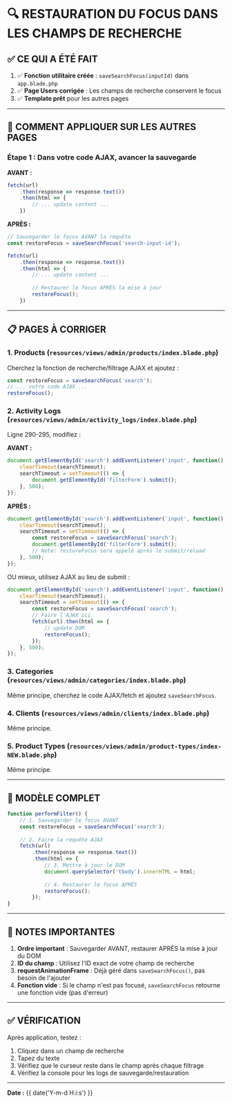 # 🔍 RESTAURATION DU FOCUS DANS LES CHAMPS DE RECHERCHE

## ✅ CE QUI A ÉTÉ FAIT

1. ✅ **Fonction utilitaire créée** : `saveSearchFocus(inputId)` dans `app.blade.php`
2. ✅ **Page Users corrigée** : Les champs de recherche conservent le focus
3. ✅ **Template prêt** pour les autres pages

---

## 🚀 COMMENT APPLIQUER SUR LES AUTRES PAGES

### Étape 1 : Dans votre code AJAX, avancer la sauvegarde

**AVANT :**
```javascript
fetch(url)
    .then(response => response.text())
    .then(html => {
        // ... update content ...
    })
```

**APRÈS :**
```javascript
// Sauvegarder le focus AVANT la requête
const restoreFocus = saveSearchFocus('search-input-id');

fetch(url)
    .then(response => response.text())
    .then(html => {
        // ... update content ...
        
        // Restaurer le focus APRÈS la mise à jour
        restoreFocus();
    })
```

---

## 📋 PAGES À CORRIGER

### 1. Products (`resources/views/admin/products/index.blade.php`)

Cherchez la fonction de recherche/filtrage AJAX et ajoutez :

```javascript
const restoreFocus = saveSearchFocus('search');
// ... votre code AJAX ...
restoreFocus();
```

### 2. Activity Logs (`resources/views/admin/activity_logs/index.blade.php`)

Ligne 290-295, modifiez :

**AVANT :**
```javascript
document.getElementById('search').addEventListener('input', function() {
    clearTimeout(searchTimeout);
    searchTimeout = setTimeout(() => {
        document.getElementById('filterForm').submit();
    }, 500);
});
```

**APRÈS :**
```javascript
document.getElementById('search').addEventListener('input', function() {
    clearTimeout(searchTimeout);
    searchTimeout = setTimeout(() => {
        const restoreFocus = saveSearchFocus('search');
        document.getElementById('filterForm').submit();
        // Note: restoreFocus sera appelé après le submit/reload
    }, 500);
});
```

OU mieux, utilisez AJAX au lieu de submit :

```javascript
document.getElementById('search').addEventListener('input', function() {
    clearTimeout(searchTimeout);
    searchTimeout = setTimeout(() => {
        const restoreFocus = saveSearchFocus('search');
        // Faire l'AJAX ici
        fetch(url).then(html => {
            // update DOM
            restoreFocus();
        });
    }, 500);
});
```

### 3. Categories (`resources/views/admin/categories/index.blade.php`)

Même principe, cherchez le code AJAX/fetch et ajoutez `saveSearchFocus`.

### 4. Clients (`resources/views/admin/clients/index.blade.php`)

Même principe.

### 5. Product Types (`resources/views/admin/product-types/index-NEW.blade.php`)

Même principe.

---

## 🎯 MODÈLE COMPLET

```javascript
function performFilter() {
    // 1. Sauvegarder le focus AVANT
    const restoreFocus = saveSearchFocus('search');
    
    // 2. Faire la requête AJAX
    fetch(url)
        .then(response => response.text())
        .then(html => {
            // 3. Mettre à jour le DOM
            document.querySelector('tbody').innerHTML = html;
            
            // 4. Restaurer le focus APRÈS
            restoreFocus();
        });
}
```

---

## 📝 NOTES IMPORTANTES

1. **Ordre important** : Sauvegarder AVANT, restaurer APRÈS la mise à jour du DOM
2. **ID du champ** : Utilisez l'ID exact de votre champ de recherche
3. **requestAnimationFrame** : Déjà géré dans `saveSearchFocus()`, pas besoin de l'ajouter
4. **Fonction vide** : Si le champ n'est pas focusé, `saveSearchFocus` retourne une fonction vide (pas d'erreur)

---

## ✅ VÉRIFICATION

Après application, testez :
1. Cliquez dans un champ de recherche
2. Tapez du texte
3. Vérifiez que le curseur reste dans le champ après chaque filtrage
4. Vérifiez la console pour les logs de sauvegarde/restauration

---

**Date :** {{ date('Y-m-d H:i:s') }}

